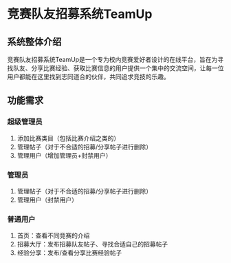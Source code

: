 # 竞赛队友招募系统TeamUp

## 系统整体介绍

​	竞赛队友招募系统TeamUp是一个专为校内竞赛爱好者设计的在线平台，旨在为寻找队友、分享比赛经验、获取比赛信息的用户提供一个集中的交流空间，让每一位用户都能在这里找到志同道合的伙伴，共同追求竞技的乐趣。

## 功能需求

### 超级管理员

1. 添加比赛类目（包括比赛介绍之类的）
2. 管理帖子（对于不合适的招募/分享帖子进行删除）
3. 管理用户（增加管理员+封禁用户）

### 管理员

1. 管理帖子（对于不合适的招募/分享帖子进行删除）
2. 管理用户（封禁用户）

### 普通用户

1. 首页：查看不同竞赛的介绍
2. 招募大厅：发布招募队友帖子、寻找合适自己的招募帖子
3. 经验分享：发布/查看分享比赛经验帖子
